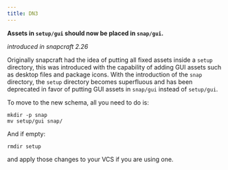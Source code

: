 ```yaml
---
title: DN3
---
```


**Assets in `setup/gui` should now be placed in `snap/gui`.**

_introduced in snapcraft 2.26_

Originally snapcraft had the idea of putting all fixed assets inside a `setup`
directory, this was introduced with the capability of adding GUI assets such
as desktop files and package icons. With the introduction of the `snap`
directory, the `setup` directory becomes superfluous and has been deprecated
in favor of putting GUI assets in `snap/gui` instead of `setup/gui`.

To move to the new schema, all you need to do is:

```
mkdir -p snap
mv setup/gui snap/
```

And if empty:

```
rmdir setup
```

and apply those changes to your VCS if you are using one.
